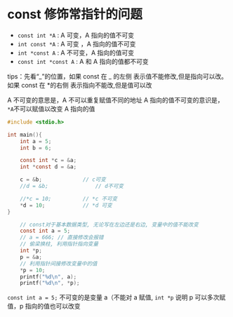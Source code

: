 # const 修饰常指针的问题

- `const int *A` : A 可变，A 指向的值不可变
- `int const *A` : A 可变 ，A 指向的值不可变
- `int *const A` : A 不可变，A 指向的值可变
- `const int *const A` : A 和 A 指向的值都不可变

tips：先看“_”的位置，如果 const 在 _ 的左侧 表示值不能修改,但是指向可以改。如果 const 在 \*的右侧 表示指向不能改,但是值可以改

A 不可变的意思是，A 不可以重复赋值不同的地址
A 指向的值不可变的意识是，`*A`不可以赋值以改变 A 指向的值

```c
#include <stdio.h>

int main(){
	int a = 5;
	int b = 6;

	const int *c = &a;
	int *const d = &a;

	c = &b;				// c可变
	//d = &b;				// d不可变

	//*c = 10;			// *c 不可变
	*d = 10;			// *d 可变
}
```

```c
    // const对于基本数据类型, 无论写在左边还是右边, 变量中的值不能改变
    const int a = 5;
    // a = 666; // 直接修改会报错
    // 偷梁换柱, 利用指针指向变量
    int *p;
    p = &a;
    // 利用指针间接修改变量中的值
    *p = 10;
    printf("%d\n", a);
    printf("%d\n", *p);
```

`const int a = 5;` 不可变的是变量 a（不能对 a 赋值, `int *p` 说明 p 可以多次赋值，p 指向的值也可以改变
